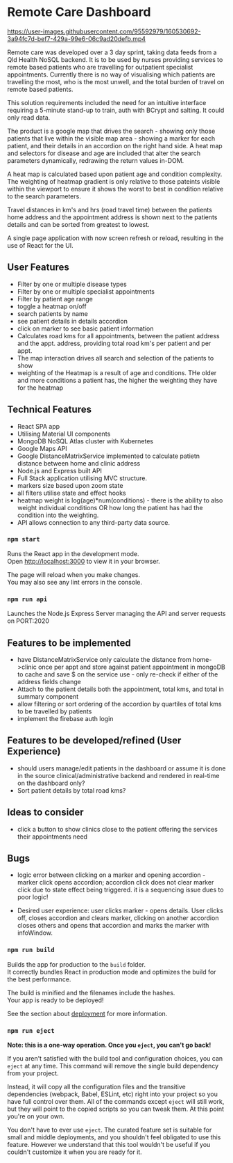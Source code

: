 # Remote Care Dashboard


https://user-images.githubusercontent.com/95592979/160530692-3a94fc7d-bef7-429a-99e6-06c9ad20defb.mp4


Remote care was developed over a 3 day sprint, taking data feeds from a Qld Health NoSQL backend. It is to be used by nurses providing services to remote based patients who are travelling for outpatient specialist appointments. Currently there is no way of visualising which patients are travelling the most, who is the most unwell, and the total burden of travel on remote based patients.

This solution requirements included the need for an intuitive interface requiring a 5-minute stand-up to train, auth with BCrypt and salting. It could only read data.

The product is a google map that drives the search - showing only those patients that live within the visible map area - showing a marker for each patient, and their details in an accordion on the right hand side. A heat map and selectors for disease and age are included that alter the search parameters dynamically, redrawing the return values in-DOM.

A heat map is calculated based upon patient age and condition complexity. The weighting of heatmap gradient is only relative to those pateints visible within the viewport to ensure it shows the worst to best in condition relative to the search parameters.

Travel distances in km's and hrs (road travel time) between the patients home address and the appointment address is shown next to the patients details and can be sorted from greatest to lowest.

A single page application with now screen refresh or reload, resulting in the use of React for the UI.

## User Features

- Filter by one or multiple disease types
- Filter by one or multiple specialist appointments
- Filter by patient age range
- toggle a heatmap on/off
- search patients by name
- see patient details in details accordion
- click on marker to see basic patient information
- Calculates road kms for all appointments, between the patient address and the appt. address, providing total road km's per patient and per appt.
- The map interaction drives all search and selection of the patients to show
- weighting of the Heatmap is a result of age and conditions. THe older and more conditions a patient has, the higher the weighting they have for the heatmap

## Technical Features

- React SPA app
- Utilising Material UI components
- MongoDB NoSQL Atlas cluster with Kubernetes
- Google Maps API
- Google DistanceMatrixService implemented to calculate patietn distance between home and clinic address
- Node.js and Express built API
- Full Stack application utilising MVC structure.
- markers size based upon zoom state
- all filters utilise state and effect hooks
- heatmap weight is log(age)\*num(conditions) - there is the ability to also weight individual conditions OR how long the patient has had the condition into the weighting.
- API allows connection to any third-party data source.

### `npm start`

Runs the React app in the development mode.\
Open [http://localhost:3000](http://localhost:3000) to view it in your browser.

The page will reload when you make changes.\
You may also see any lint errors in the console.

### `npm run api`

Launches the Node.js Express Server managing the API and server requests on PORT:2020

## Features to be implemented

- have DistanceMatrixService only calculate the distance from home->clinic once per appt and store against patient appointment in mongoDB to cache and save $ on the service use - only re-check if either of the address fields change
- Attach to the patient details both the appointment, total kms, and total in summary component
- allow filtering or sort ordering of the accordion by quartiles of total kms to be travelled by patients
- implement the firebase auth login

## Features to be developed/refined (User Experience)

- should users manage/edit patients in the dashboard or assume it is done in the source clinical/administrative backend and rendered in real-time on the dashboard only?
- Sort patient details by total road kms?

## Ideas to consider

- click a button to show clinics close to the patient offering the services their appointments need

## Bugs

- logic error between clicking on a marker and opening accordion - marker click opens accordion; accordion click does not clear marker click due to state effect being triggered. it is a sequencing issue dues to poor logic!

* Desired user experience: user clicks marker - opens details. User clicks off, closes accordion and clears marker, clicking on another accordion closes others and opens that accordion and marks the marker with infoWindow.

### `npm run build`

Builds the app for production to the `build` folder.\
It correctly bundles React in production mode and optimizes the build for the best performance.

The build is minified and the filenames include the hashes.\
Your app is ready to be deployed!

See the section about [deployment](https://facebook.github.io/create-react-app/docs/deployment) for more information.

### `npm run eject`

**Note: this is a one-way operation. Once you `eject`, you can't go back!**

If you aren't satisfied with the build tool and configuration choices, you can `eject` at any time. This command will remove the single build dependency from your project.

Instead, it will copy all the configuration files and the transitive dependencies (webpack, Babel, ESLint, etc) right into your project so you have full control over them. All of the commands except `eject` will still work, but they will point to the copied scripts so you can tweak them. At this point you're on your own.

You don't have to ever use `eject`. The curated feature set is suitable for small and middle deployments, and you shouldn't feel obligated to use this feature. However we understand that this tool wouldn't be useful if you couldn't customize it when you are ready for it.
